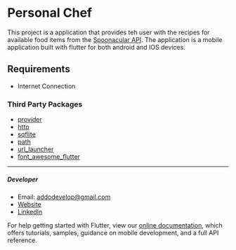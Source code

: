 # Personal Chef

This project is a application that provides teh user with the recipes for
available food items from the [Spoonacular API](https://spoonacular.com/food-api).
The application is a mobile application built with flutter for both android and IOS devices.

## Requirements
* Internet Connection

### Third Party Packages
- [provider](https://pub.dev/packages/provider)
- [http](https://pub.dev/packages/http)
- [sqflite](https://pub.dev/packages/sqflite)
- [path](https://pub.dev/packages/path)
- [url_launcher](https://pub.dev/packages/url_launcher)
- [font_awesome_flutter](https://pub.dev/packages/font_awesome_flutter)

---
##### Developer
* Email: addodevelop@gmail.com
* [Website](https://gerald-addo.herokuapp.com)
* [LinkedIn](https://www.linkedin.com/in/gerald-addo-tetteh-a28101182)

For help getting started with Flutter, view our
[online documentation](https://flutter.dev/docs), which offers tutorials,
samples, guidance on mobile development, and a full API reference.